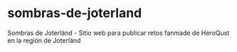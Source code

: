 # sombras-de-joterland
Sombras de Joterländ - Sitio web para publicar retos fanmade de HeroQust en la región de Joterländ
